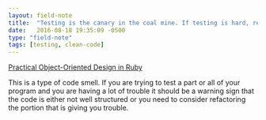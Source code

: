```yaml
---
layout: field-note
title:  "Testing is the canary in the coal mine. If testing is hard, refactor the code."
date:   2016-08-18 19:35:09 -0500
type: "field-note"
tags: [testing, clean-code]
---
```


[Practical Object-Oriented Design in Ruby][poodr] 

This is a type of code smell. If you are trying to test a part or all of your program and you are having a lot of trouble it should be a warning sign that the code is either not well structured or you need to consider refactoring the portion that is giving you trouble.

[poodr]: http://www.poodr.com// 
